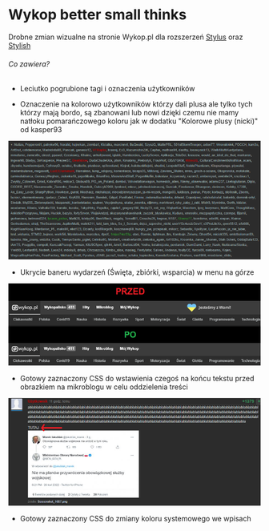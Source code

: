 # Wykop better small thinks

Drobne zmian wizualne na stronie Wykop.pl dla rozszerzeń [Stylus](https://chrome.google.com/webstore/detail/stylus/clngdbkpkpeebahjckkjfobafhncgmne) oraz [Stylish](https://chrome.google.com/webstore/detail/stylish-custom-themes-for/fjnbnpbmkenffdnngjfgmeleoegfcffe)

###### Co zawiera?

- Leciutko pogrubione tagi i oznaczenia użytkowników

- Oznaczenie na kolorowo użytkowników którzy dali plusa ale tylko tych którzy mają bordo, są zbanowani lub nowi
dzięki czemu nie mamy natłoku pomarańczowego koloru jak w dodatku "Kolorowe plusy (nicki)" od kasper93


![alt text](https://github.com/esejek/wykop-better_small_things/blob/main/screenshot2.PNG "plusy")

- Ukrycie baneru wydarzeń (Święta, zbiórki, wsparcia) w menu na górze


![alt text](https://github.com/esejek/wykop-better_small_things/blob/main/screenshot.PNG "banery")

- Gotowy zaznaczony CSS do wstawienia czegoś na końcu tekstu przed obrazkiem na mikroblogu w celu oddzielenia treści

![alt text](https://github.com/esejek/wykop-better_small_things/blob/main/screenshot3.PNG "enter")

- Gotowy zaznaczony CSS do zmiany koloru systemowego we wpisach
